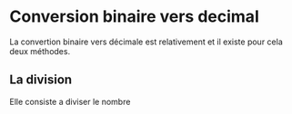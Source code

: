 # Conversion binaire vers decimal
La convertion binaire vers décimale est relativement et il existe pour cela deux méthodes.

## La division
Elle consiste a diviser le nombre
